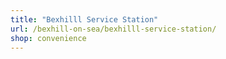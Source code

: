 ```yaml
---
title: "Bexhilll Service Station"
url: /bexhill-on-sea/bexhilll-service-station/
shop: convenience
---
```

